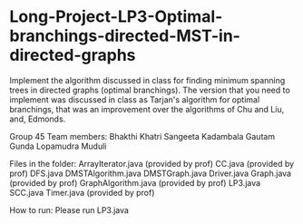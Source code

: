 # Long-Project-LP3-Optimal-branchings-directed-MST-in-directed-graphs
Implement the algorithm discussed in class for finding minimum spanning trees in directed graphs (optimal branchings). The version that you need to implement was discussed in class as Tarjan's algorithm for optimal branchings, that was an improvement over the algorithms of Chu and Liu, and, Edmonds. 

Group 45 Team members:
Bhakthi Khatri
Sangeeta Kadambala
Gautam Gunda
Lopamudra Muduli


Files in the folder:
ArrayIterator.java (provided by prof)
CC.java (provided by prof)
DFS.java
DMSTAlgorithm.java
DMSTGraph.java
Driver.java
Graph.java (provided by prof)
GraphAlgorithm.java (provided by prof)
LP3.java 
SCC.java
Timer.java (provided by prof)

How to run:
Please run LP3.java

